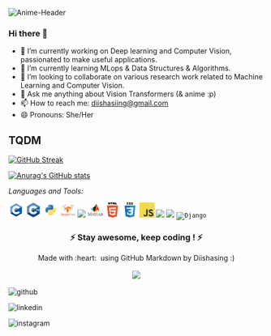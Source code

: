 ![Anime-Header](https://user-images.githubusercontent.com/95545433/188540612-b3b81275-010f-43f7-8149-15b06f9fb58e.jpeg)


### Hi there 👋

- 🔭 I’m currently working on Deep learning and Computer Vision, passionated to make useful applications.
- 🌱 I’m currently learning MLops & Data Structures & Algorithms.
- 👯 I’m looking to collaborate on various research work related to Machine Learning and Computer Vision.
- 💬 Ask me anything about Vision Transformers (& anime :p) 
- 📫 How to reach me: diishasiing@gmail.com
- 😄 Pronouns: She/Her

## TQDM

[![GitHub Streak](http://github-readme-streak-stats.herokuapp.com?user=Diishasing&theme=cobalt&hide_border=true&date_format=M%20j%5B%2C%20Y%5D)](https://git.io/streak-stats)

[![Anurag's GitHub stats](https://github-readme-stats.vercel.app/api?username=Diishasing&theme=cobalt)](https://github.com/anuraghazra/github-readme-stats)

*Languages and Tools:*  

<code><img height="30" src="https://raw.githubusercontent.com/github/explore/80688e429a7d4ef2fca1e82350fe8e3517d3494d/topics/c/c.png"></code>
<code><img height="30" src="https://raw.githubusercontent.com/github/explore/80688e429a7d4ef2fca1e82350fe8e3517d3494d/topics/cpp/cpp.png"></code>
<code><img height="30" src="https://raw.githubusercontent.com/github/explore/80688e429a7d4ef2fca1e82350fe8e3517d3494d/topics/python/python.png"></code>
<code><img height="30" src="https://raw.githubusercontent.com/github/explore/80688e429a7d4ef2fca1e82350fe8e3517d3494d/topics/tensorflow/tensorflow.png"></code>
<code><img height="30" src="https://user-images.githubusercontent.com/95545433/203509567-a93eb71c-ce33-4588-a79e-c447d4eaf3d3.png"></code>
<code><img height="30" src="https://raw.githubusercontent.com/github/explore/80688e429a7d4ef2fca1e82350fe8e3517d3494d/topics/matlab/matlab.png"></code>
<code><img height="30" src="https://raw.githubusercontent.com/github/explore/80688e429a7d4ef2fca1e82350fe8e3517d3494d/topics/html/html.png"></code>
<code><img height="30" src="https://raw.githubusercontent.com/github/explore/80688e429a7d4ef2fca1e82350fe8e3517d3494d/topics/css/css.png"></code>
<code><img height="30" src="https://raw.githubusercontent.com/github/explore/80688e429a7d4ef2fca1e82350fe8e3517d3494d/topics/javascript/javascript.png"></code>
<code><img height="30" src="https://user-images.githubusercontent.com/95545433/203509838-819a31cc-23cf-45b4-b9c6-cf9e9bb16320.png"></code>
<code><img height="30" src="https://upload.wikimedia.org/wikipedia/commons/thumb/a/a7/React-icon.svg/320px-React-icon.svg.png"></code>
<code><img height="30" src="https://avatars3.githubusercontent.com/u/27804?s=200&v=4" alt="Django"></code>
<h3 align="center"> ⚡ Stay awesome, keep coding ! ⚡ </h3> 
<p align="center">
  Made with :heart: &nbsp;using GitHub Markdown by Diishasing :)
  <br />
  <br />
  <img src="https://media.giphy.com/media/jpVnC65DmYeyRL4LHS/giphy.gif" width="20%">
</p>
<!-- ![linkedin](https://user-images.githubusercontent.com/95545433/203511551-fb7a2bf2-2bac-49b2-914c-6b999fcc5548.svg) -->

![github](https://img.shields.io/badge/GitHub-111111?style=for-the-badge&logo=GitHub&logoColor=Black)

![linkedin](https://img.shields.io/badge/LinkedIn-111111?style=for-the-badge&logo=LinkedIn&logoColor=Black)

![instagram](https://img.shields.io/badge/Instagram-111111?style=for-the-badge&logo=Instagram&logoColor=Black)
